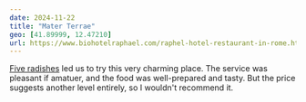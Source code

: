 ```yaml
---
date: 2024-11-22
title: "Mater Terrae"
geo: [41.89999, 12.47210]
url: https://www.biohotelraphael.com/raphel-hotel-restaurant-in-rome.htm
---
```


[Five radishes](https://weresmartworld.com/we-re-smart-green-guide/mater-terrae-bio-hotel-raphael) led us to try this very charming place. The service was pleasant if amatuer, and the food was well-prepared and tasty. But the price suggests another level entirely, so I wouldn't recommend it.
